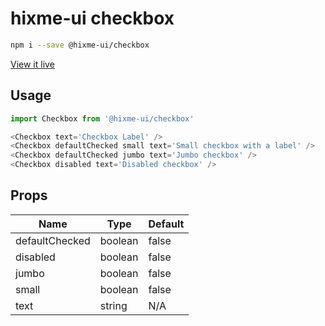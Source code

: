 # hixme-ui checkbox

```bash
npm i --save @hixme-ui/checkbox
```
[View it live](https://hixme.github.io/hixme-ui/checkbox)

## Usage

```javascript
import Checkbox from '@hixme-ui/checkbox'

<Checkbox text='Checkbox Label' />
<Checkbox defaultChecked small text='Small checkbox with a label' />
<Checkbox defaultChecked jumbo text='Jumbo checkbox' />
<Checkbox disabled text='Disabled checkbox' />
```

## Props

| Name            | Type        | Default        |
| --------------- | ----------- | -------------- |
| defaultChecked  | boolean     | false          |
| disabled        | boolean     | false          |
| jumbo           | boolean     | false          |
| small           | boolean     | false          | 
| text            | string      | N/A            |



